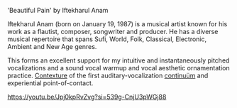 
'Beautiful Pain' by Iftekharul Anam

Iftekharul Anam (born on January 19, 1987) is a musical artist known for his work as a flautist, composer, songwriter and producer. He has a diverse musical repertoire that spans Sufi, World, Folk, Classical, Electronic, Ambient and New Age genres.

This forms an excellent support for my intuitive and instantaneously pitched vocalizations and a sound vocal warmup and vocal aesthetic ornamentation practice. [Contexture](https://github.com/b9Joker108/a_glockenspiel_magistery/blob/main/sadhana_practice_diary_and_log/june_2025_v1_.md#wednesday-july-2-2025) of the first auditary-vocalization [continuüm](https://en.wiktionary.org/wiki/continu%C3%BCm) and experiential point-of-contact.


https://youtu.be/Jpj0kpRvZvg?si=539g-CnjU3pWGj88

